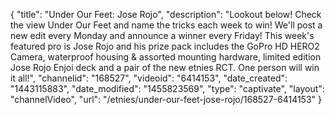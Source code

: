 {
    "title": "Under Our Feet: Jose Rojo",
    "description": "Lookout below! Check the view Under Our Feet and name the tricks each week to win! We'll post a new edit every Monday and announce a winner every Friday! This week's featured pro is Jose Rojo and his prize pack includes the GoPro HD HERO2 Camera, waterproof housing & assorted mounting hardware, limited edition Jose Rojo Enjoi deck and a pair of the new etnies RCT. One person will win it all!",
    "channelid": "168527",
    "videoid": "6414153",
    "date_created": "1443115883",
    "date_modified": "1455823569",
    "type": "captivate",
    "layout": "channelVideo",
    "url": "\/etnies\/under-our-feet-jose-rojo\/168527-6414153"
}